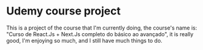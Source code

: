 # Udemy course project

<p>This is a project of the course that I'm currently doing, the course's name is: "Curso de React.Js + Next.Js completo do básico ao avançado", it is really good, I'm enjoying so much, and I still have much things to do. </p>
